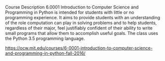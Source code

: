 Course Description
6.0001 Introduction to Computer Science and Programming in Python is intended for students with little or no programming experience. It aims to provide students with an understanding of the role computation can play in solving problems and to help students, regardless of their major, feel justifiably confident of their ability to write small programs that allow them to accomplish useful goals. The class uses the Python 3.5 programming language.


https://ocw.mit.edu/courses/6-0001-introduction-to-computer-science-and-programming-in-python-fall-2016/